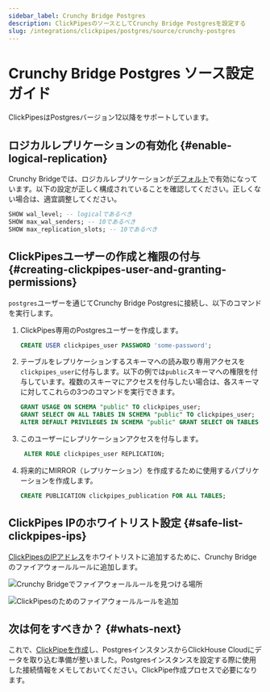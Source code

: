 ```yaml
---
sidebar_label: Crunchy Bridge Postgres
description: ClickPipesのソースとしてCrunchy Bridge Postgresを設定する
slug: /integrations/clickpipes/postgres/source/crunchy-postgres
---
```


# Crunchy Bridge Postgres ソース設定ガイド

ClickPipesはPostgresバージョン12以降をサポートしています。

## ロジカルレプリケーションの有効化 {#enable-logical-replication}

Crunchy Bridgeでは、ロジカルレプリケーションが[デフォルト](https://docs.crunchybridge.com/how-to/logical-replication)で有効になっています。以下の設定が正しく構成されていることを確認してください。正しくない場合は、適宜調整してください。

```sql
SHOW wal_level; -- logicalであるべき
SHOW max_wal_senders; -- 10であるべき
SHOW max_replication_slots; -- 10であるべき
```

## ClickPipesユーザーの作成と権限の付与 {#creating-clickpipes-user-and-granting-permissions}

`postgres`ユーザーを通じてCrunchy Bridge Postgresに接続し、以下のコマンドを実行します。

1. ClickPipes専用のPostgresユーザーを作成します。

    ```sql
    CREATE USER clickpipes_user PASSWORD 'some-password';
    ```

2. テーブルをレプリケーションするスキーマへの読み取り専用アクセスを`clickpipes_user`に付与します。以下の例では`public`スキーマへの権限を付与しています。複数のスキーマにアクセスを付与したい場合は、各スキーマに対してこれらの3つのコマンドを実行できます。

    ```sql
    GRANT USAGE ON SCHEMA "public" TO clickpipes_user;
    GRANT SELECT ON ALL TABLES IN SCHEMA "public" TO clickpipes_user;
    ALTER DEFAULT PRIVILEGES IN SCHEMA "public" GRANT SELECT ON TABLES TO clickpipes_user;
    ```

3. このユーザーにレプリケーションアクセスを付与します。

    ```sql
     ALTER ROLE clickpipes_user REPLICATION;
    ```

4. 将来的にMIRROR（レプリケーション）を作成するために使用するパブリケーションを作成します。

    ```sql
    CREATE PUBLICATION clickpipes_publication FOR ALL TABLES;
    ```

## ClickPipes IPのホワイトリスト設定 {#safe-list-clickpipes-ips}

[ClickPipesのIPアドレス](../../index.md#list-of-static-ips)をホワイトリストに追加するために、Crunchy Bridgeのファイアウォールルールに追加します。

![Crunchy Bridgeでファイアウォールルールを見つける場所](images/setup/crunchy-postgres/firewall_rules_crunchy_bridge.png)

![ClickPipesのためのファイアウォールルールを追加](images/setup/crunchy-postgres/add_firewall_rules_crunchy_bridge.png)

## 次は何をすべきか？ {#whats-next}

これで、[ClickPipeを作成](../index.md)し、PostgresインスタンスからClickHouse Cloudにデータを取り込む準備が整いました。Postgresインスタンスを設定する際に使用した接続情報をメモしておいてください。ClickPipe作成プロセスで必要になります。
